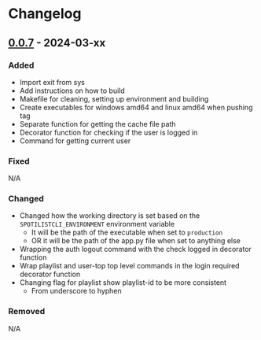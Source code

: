 # Changelog

## [0.0.7] - 2024-03-xx

### Added
- Import exit from sys
- Add instructions on how to build
- Makefile for cleaning, setting up environment and building
- Create executables for windows amd64 and linux amd64 when pushing tag
- Separate function for getting the cache file path
- Decorator function for checking if the user is logged in
- Command for getting current user

### Fixed
N/A

### Changed
- Changed how the working directory is set based on the `SPOTILISTCLI_ENVIRONMENT` environment variable
  - It will be the path of the executable when set to `production`
  - OR it will be the path of the app.py file when set to anything else
- Wrapping the auth logout command with the check logged in decorator function
- Wrap playlist and user-top top level commands in the login required decorator function
- Changing flag for playlist show playlist-id to be more consistent
  - From underscore to hyphen

### Removed
N/A


[0.0.7]: https://github.com/amieldelatorre/spotilistcli/compare/0.0.6...0.0.7